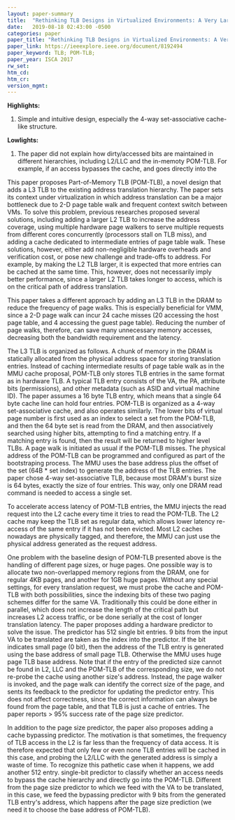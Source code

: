 ```yaml
---
layout: paper-summary
title:  "Rethinking TLB Designs in Virtualized Environments: A Very Large Part-of-Memory TLB"
date:   2019-08-18 02:43:00 -0500
categories: paper
paper_title: "Rethinking TLB Designs in Virtualized Environments: A Very Large Part-of-Memory TLB"
paper_link: https://ieeexplore.ieee.org/document/8192494
paper_keyword: TLB; POM-TLB; 
paper_year: ISCA 2017
rw_set: 
htm_cd: 
htm_cr: 
version_mgmt: 
---
```


**Highlights:**

1. Simple and intuitive design, especially the 4-way set-associative cache-like structure.

**Lowlights:**

1. The paper did not explain how dirty/accessed bits are maintained in different hierarchies, including L2/LLC
   and the in-memoty POM-TLB. For example, if an access bypasses the cache, and goes directly into the 

This paper proposes Part-of-Memory TLB (POM-TLB), a novel design that adds a L3 TLB to the existing address translation
hierarchy. The paper sets its context under virtualization in which address translation can be a major bottleneck
due to 2-D page table walk and frequent context switch between VMs. To solve this problem, previous researches proposed 
several solutions, including adding a larger L2 TLB to increase the address coverage, using multiple hardware page walkers 
to serve multiple requests from different cores concurrently (processors stall on TLB miss), and adding a cache dedicated 
to intermediate entries of page table walk. These solutions, however, either add non-negligible hardware overheads and 
verification cost, or pose new challenge and trade-offs to address. For example, by making the L2 TLB larger, it is 
expected that more entries can be cached at the same time. This, however, does not necessarily imply better performance, 
since a larger L2 TLB takes longer to access, which is on the critical path of address translation. 

This paper takes a different approach by adding an L3 TLB in the DRAM to reduce the frequency of page walks. This is 
especially beneficial for VMM, since a 2-D page walk can incur 24 cache misses (20 accessing the host page table,
and 4 accessing the guest page table). Reducing the number of page walks, therefore, can save many unnecessary memory
accesses, decreasing both the bandwidth requirement and the latency. 

The L3 TLB is organized as follows. A chunk of memory in the DRAM is statically allocated from the physical address space 
for storing translation entries. Instead of caching intermediate results of page table walk as in the MMU cache proposal, 
POM-TLB only stores TLB entries in the same format as in hardware TLB. A typical TLB entry consists of the VA, the PA,
attribute bits (permissions), and other metadata (such as ASID and virtual machine ID). The paper assumes a 16 byte TLB
entry, which means that a single 64 byte cache line can hold four entries. POM-TLB is organized as a 4-way set-associative 
cache, and also operates similarly. The lower bits of virtual page number is first used as an index to select a set from
the POM-TLB, and then the 64 byte set is read from the DRAM, and then associatively searched using higher bits, attempting 
to find a matching entry. If a matching entry is found, then the result will be returned to higher level TLBs. A page 
walk is initiated as usual if the POM-TLB misses. The physical address of the POM-TLB can be programmed and configured
as part of the bootstraping process. The MMU uses the base address plus the offset of the set (64B * set index) to generate
the address of the TLB entries. The paper chose 4-way set-associative TLB, because most DRAM's burst size is 64 bytes,
exactly the size of four entries. This way, only one DRAM read command is needed to access a single set.

To accelerate access latency of POM-TLB entries, the MMU injects the read request into the L2 cache every time it tries
to read the POM-TLB. The L2 cache may keep the TLB set as regular data, which allows lower latency re-access of the 
same entry if it has not been evicted. Most L2 caches nowadays are physically tagged, and therefore, the MMU can just
use the physical address generated as the request address.

One problem with the baseline design of POM-TLB presented above is the handling of different page sizes, or huge pages. 
One possible way is to allocate two non-overlapped memory regions from the DRAM, one for regular 4KB pages, and another
for 1GB huge pages. Without any special settings, for every translation request, we must probe the cache and POM-TLB with
both possibilities, since the indexing bits of these two paging schemes differ for the same VA. Traditionally this could 
be done either in parallel, which does not increase the length of the critical path but increases L2 access traffic, or 
be done serially at the cost of longer translation latency. The paper proposes adding a hardware predictor to solve the 
issue. The predictor has 512 single bit entries. 9 bits from the input VA to be translated are taken as the index into the 
predictor. If the bit indicates small page (0 bit), then the address of the TLB entry is generated using the base address
of small page TLB. Otherwise the MMU uses huge page TLB base address. Note that if the entry of the predicted size cannot 
be found in L2, LLC and the POM-TLB of the corresponding size, we do not re-probe the cache using another size's address. 
Instead, the page walker is invoked, and the page walk can identify the correct size of the page, and sents its feedback to 
the predictor for updating the predictor entry. This does not affect correctness, since the correct information can always 
be found from the page table, and that TLB is just a cache of entries. The paper reports > 95% success rate of the page
size predictor.

In addition to the page size predictor, the paper also proposes adding a cache bypassing predictor. The motivation is that
sometimes, the frequency of TLB access in the L2 is far less than the frequency of data access. It is therefore expected 
that only few or even none TLB entries will be cached in this case, and probing the L2/LLC with the generated address 
is simply a waste of time. To recognize this pathetic case when it happens, we add another 512 entry. single-bit predictor
to classify whether an access needs to bypass the cache hierarchy and directly go into the POM-TLB. Different from the 
page size predictor to which we feed with the VA to be translated, in this case, we feed the bypassing predictor with
9 bits from the generated TLB entry's address, which happens after the page size prediction (we need it to choose the 
base address of POM-TLB). 
